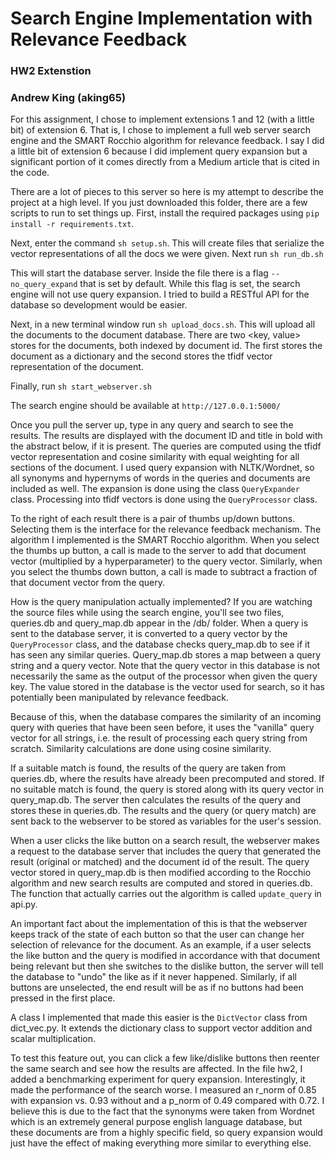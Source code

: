 
# Search Engine Implementation with Relevance Feedback
### HW2 Extenstion
### Andrew King (aking65)

For this assignment, I chose to implement extensions 1 and 12 (with a little bit)
of extension 6. That is, I chose to implement a full web server search engine
and the SMART Rocchio algorithm for relevance feedback. I say I did a little
bit of extension 6 because I did implement query expansion but a significant 
portion of it comes directly from a Medium article that is cited in the code.

There are a lot of pieces to this server so here is my attempt to describe
the project at a high level. If you just downloaded this folder, there are a few
scripts to run to set things up. First, install the required packages using `pip install -r requirements.txt`. 

Next, enter the command `sh setup.sh`. This will create files that serialize the vector representations of all the docs we were given.
Next run `sh run_db.sh`

This will start the database server. Inside the file there is a flag `--no_query_expand` 
that is set by default. While this flag is set, the search engine will not use
query expansion. I tried to build a RESTful API for the
database so development would be easier. 

Next, in a new terminal window run `sh upload_docs.sh`. This will upload all the documents to the document database. There are two 
<key, value> stores for the documents, both indexed by document id. 
The first stores the document as a dictionary and the second stores the 
tfidf vector representation of the document.

Finally, run `sh start_webserver.sh`

The search engine should be available at `http://127.0.0.1:5000/`

Once you pull the server up, type in any query and search to see the results.
The results are displayed with the document ID and title in bold with the abstract
below, if it is present. The queries are computed using the tfidf vector
representation and cosine similarity with equal weighting for all sections of
the document. I used query expansion with NLTK/Wordnet, so all synonyms and
hypernyms of words in the queries and documents are included as well. The expansion
is done using the class `QueryExpander` class. Processing into tfidf vectors
is done using the `QueryProcessor` class.

To the right of each result there is a pair
of thumbs up/down buttons. Selecting them is the interface for the relevance
feedback mechanism. The algorithm I implemented is the SMART Rocchio algorithm.
When you select the thumbs up button, a call is made to the server to 
add that document vector (multiplied by a hyperparameter) to the query vector.
Similarly, when you select the thumbs down button, a call is made to subtract
a fraction of that document vector from the query.

How is the query manipulation actually implemented? If you are watching the source
files while using the search engine, you'll see two files, queries.db and query_map.db
appear in the /db/ folder. When a query is sent to the database server, it is
converted to a query vector by the `QueryProcessor` class, and the database checks
query_map.db to see if it has seen any similar queries. Query_map.db stores 
a map between a query string and a query vector. Note that the query vector in this
database is not necessarily the same as the output of the processor when given 
the query key. The value stored in the database is the vector used for search, so it has
potentially been manipulated by relevance feedback.

Because of this, when the database compares the similarity of an incoming query with queries that
have been seen before, it uses the "vanilla" query vector for all strings, i.e.
the result of processing each query string from scratch. Similarity calculations
are done using cosine similarity.

If a suitable match is found, the results of the query are taken from queries.db, where the
results have already been precomputed and stored. If no suitable match is found, 
the query is stored along with its query vector in query_map.db. The server then calculates
the results of the query and stores these in queries.db. The results and the query (or query
match) are sent back to the webserver to be stored as variables for the user's session.

When a user clicks the like button on a search result, the webserver makes a request to 
the database server that includes the query that generated the result (original or matched) and
the document id of the result. The query vector stored in query_map.db is then 
modified according to the Rocchio algorithm and new search results are computed and stored
in queries.db. The function that actually carries out the algorithm is called `update_query`
in api.py.

An important fact about the implementation of this is that the webserver keeps track
of the state of each button so that the user can change her selection 
of relevance for the document. As an example, if a user selects the like button
and the query is modified in accordance with that document being relevant but then she
switches to the dislike button, the server will tell the database to "undo" the like 
as if it never happened. Similarly, if all buttons are unselected, the end result will
be as if no buttons had been pressed in the first place.

A class I implemented that made this easier is the `DictVector` class from dict_vec.py. It
extends the dictionary class to support vector addition and scalar multiplication.

To test this feature out, you can click a few like/dislike buttons then reenter
the same search and see how the results are affected. In the file hw2, I added 
a benchmarking experiment for query expansion. Interestingly, it made the performance
of the search worse. I measured an r_norm of 0.85 with expansion vs. 0.93 without and a p_norm
of 0.49 compared with 0.72. I believe this is due to the fact that the synonyms
were taken from Wordnet which is an extremely general purpose english language 
database, but these documents are from a highly specific field, so query expansion would 
just have the effect of making everything more similar to everything else.
